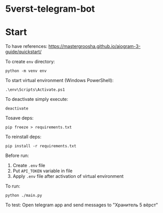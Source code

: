 # 5verst-telegram-bot

# Start

To have references: https://mastergroosha.github.io/aiogram-3-guide/quickstart/

To create `env` directory:

```
python -m venv env
```

To start virtual environment (Windows PowerShell):

```
.\env\Scripts\Activate.ps1
```

To deactivate simply execute:

```
deactivate
```

Tosave deps:

```
pip freeze > requirements.txt
```

To reinstall deps:

```
pip install -r requirements.txt
```

Before run:

1. Create `.env` file
2. Put `API_TOKEN` variable in file
3. Apply `.env` file after activation of virtual environment

To run:

```
python ./main.py
```

To test:
Open telegram app and send messages to "Хранитель 5 вёрст"